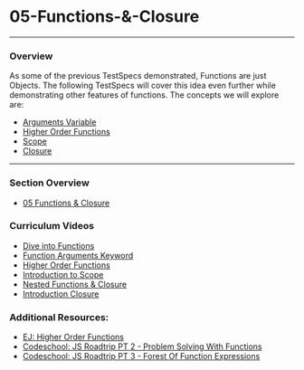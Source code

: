 # 05-Functions-&-Closure
<hr>

### Overview

As some of the previous TestSpecs demonstrated, Functions are just Objects.  The following TestSpecs will cover this idea even further while demonstrating other features of functions.  The concepts we will explore are:

- [Arguments Variable](https://developer.mozilla.org/en-US/docs/Web/JavaScript/Reference/Functions/arguments)
- [Higher Order Functions](http://eloquentjavascript.net/05_higher_order.html)
- [Scope](http://javascriptplayground.com/blog/2012/04/javascript-variable-scope-this/) 
- [Closure](http://javascript-roadtrip-part3.codeschool.com/levels/2)

<hr>

### Section Overview

- [05 Functions & Closure]()

### Curriculum Videos

- [Dive into Functions](https://learn.fullstackacademy.com/workshop/57a21d1d39616e0300f91dd6/content/57accf4ff3d6370300b481b4/text)
- [Function Arguments Keyword](https://learn.fullstackacademy.com/workshop/57a21d1d39616e0300f91dd6/content/57accf57f3d6370300b481b6/text)
- [Higher Order Functions](https://learn.fullstackacademy.com/workshop/57a21d1d39616e0300f91dd6/content/57accf5ef3d6370300b481b8/text)
- [Introduction to Scope](https://learn.fullstackacademy.com/workshop/57a21d1d39616e0300f91dd6/content/5841e1d543adc80004d4cce4/text)
- [Nested Functions & Closure](https://learn.fullstackacademy.com/workshop/57a21d1d39616e0300f91dd6/content/5841e1cb4b5f3d000456e088/text)
- [Introduction Closure](https://learn.fullstackacademy.com/workshop/57a21d1d39616e0300f91dd6/content/5841e1823506550004fb1dcc/text)

### Additional Resources:

- [EJ: Higher Order Functions](http://eloquentjavascript.net/05_higher_order.html)
- [Codeschool: JS Roadtrip PT 2 - Problem Solving With Functions ](http://javascript-roadtrip-part2.codeschool.com/levels/4/challenges/6)
- [Codeschool: JS Roadtrip PT 3 - Forest Of Function Expressions](http://javascript-roadtrip-part3.codeschool.com/levels/1)
